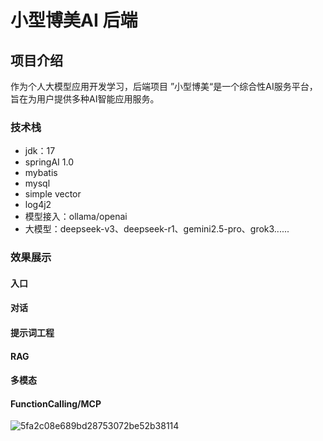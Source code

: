 # 小型博美AI 后端

## 项目介绍

作为个人大模型应用开发学习，后端项目
”小型博美“是一个综合性AI服务平台，旨在为用户提供多种AI智能应用服务。



### 技术栈

 - jdk：17
 - springAI 1.0
 - mybatis
 - mysql
 - simple vector
 - log4j2
 - 模型接入：ollama/openai
 - 大模型：deepseek-v3、deepseek-r1、gemini2.5-pro、grok3......

### 效果展示
#### 入口

#### 对话

#### 提示词工程

#### RAG

#### 多模态

#### FunctionCalling/MCP

![5fa2c08e689bd28753072be52b38114](https://github.com/user-attachments/assets/287a3a20-cc95-4a4f-8b75-49198bcc00a6)

